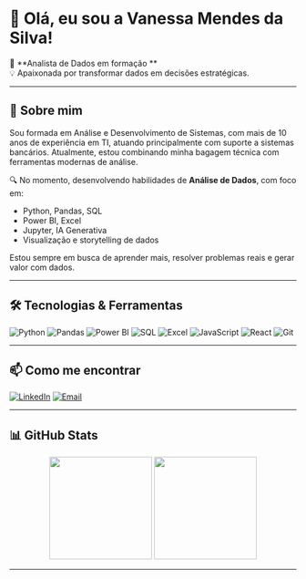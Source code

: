 # 👋 Olá, eu sou a Vanessa Mendes da Silva!

🎯 **Analista de Dados em formação **  
💡 Apaixonada por transformar dados em decisões estratégicas.  

---

## 🚀 Sobre mim
Sou formada em Análise e Desenvolvimento de Sistemas, com mais de 10 anos de experiência em TI, atuando principalmente com suporte a sistemas bancários. Atualmente, estou combinando minha bagagem técnica com ferramentas modernas de análise.

🔍 No momento, desenvolvendo habilidades de **Análise de Dados**, com foco em:  
- Python, Pandas, SQL  
- Power BI, Excel  
- Jupyter, IA Generativa  
- Visualização e storytelling de dados  

Estou sempre em busca de aprender mais, resolver problemas reais e gerar valor com dados.

---

## 🛠️ Tecnologias & Ferramentas

![Python](https://img.shields.io/badge/-Python-3776AB?logo=python&logoColor=white&style=flat)
![Pandas](https://img.shields.io/badge/-Pandas-150458?logo=pandas&logoColor=white&style=flat)
![Power BI](https://img.shields.io/badge/-PowerBI-F2C811?logo=powerbi&logoColor=black&style=flat)
![SQL](https://img.shields.io/badge/-SQL-4479A1?logo=mysql&logoColor=white&style=flat)
![Excel](https://img.shields.io/badge/-Excel-217346?logo=microsoft-excel&logoColor=white&style=flat)
![JavaScript](https://img.shields.io/badge/-JavaScript-F7DF1E?logo=javascript&logoColor=black&style=flat)
![React](https://img.shields.io/badge/-React-61DAFB?logo=react&logoColor=black&style=flat)
![Git](https://img.shields.io/badge/-Git-F05032?logo=git&logoColor=white&style=flat)

---

## 📫 Como me encontrar
[![LinkedIn](https://img.shields.io/badge/-LinkedIn-0A66C2?style=for-the-badge&logo=linkedin&logoColor=white)](https://www.linkedin.com/in/vanessa-mendes-da-silva/)
[![Email](https://img.shields.io/badge/-Email-D14836?style=for-the-badge&logo=gmail&logoColor=white)](mailto:v_mendesv@hotmail.com)

---

## 📊 GitHub Stats
<div align="center">
  <img height="180em" src="https://github-readme-stats.vercel.app/api?username=VanMendesvs&show_icons=true&theme=radical" />
  <img height="180em" src="https://github-readme-stats.vercel.app/api/top-langs/?username=VanMendesvs&layout=compact&theme=radical"/>
</div>

---
